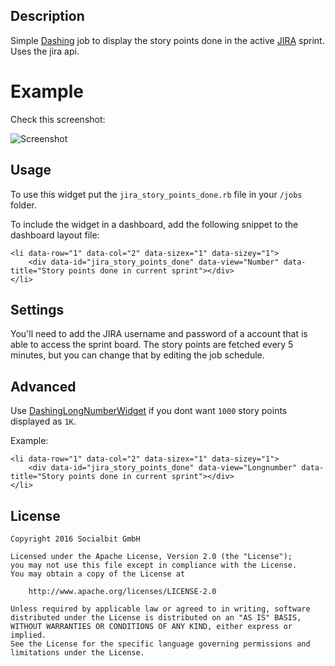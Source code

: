 ## Description

Simple [Dashing](http://shopify.github.com/dashing) job to display the story points done in the active [JIRA](https://de.atlassian.com/software/jira) sprint. Uses the jira api.

# Example

Check this screenshot:

![Screenshot](https://cloud.githubusercontent.com/assets/5159398/19269424/c7a33b2c-8fba-11e6-8093-e9a3ea735867.png)

## Usage

To use this widget put the `jira_story_points_done.rb` file in your `/jobs` folder.

To include the widget in a dashboard, add the following snippet to the dashboard layout file:
    
    <li data-row="1" data-col="2" data-sizex="1" data-sizey="1">
        <div data-id="jira_story_points_done" data-view="Number" data-title="Story points done in current sprint"></div>
    </li>

## Settings

You'll need to add the JIRA username and password of a account that is able to access the sprint board. The story points are fetched every 5 minutes, but you can change that by editing the job schedule.

## Advanced

Use [DashingLongNumberWidget](https://github.com/SocialbitGmbH/DashingLongNumberWidget) if you dont want `1000` story points displayed as `1K`.

Example:

    <li data-row="1" data-col="2" data-sizex="1" data-sizey="1">
        <div data-id="jira_story_points_done" data-view="Longnumber" data-title="Story points done in current sprint"></div>
    </li>

## License  
    Copyright 2016 Socialbit GmbH

    Licensed under the Apache License, Version 2.0 (the "License");
    you may not use this file except in compliance with the License.
    You may obtain a copy of the License at

        http://www.apache.org/licenses/LICENSE-2.0

    Unless required by applicable law or agreed to in writing, software
    distributed under the License is distributed on an "AS IS" BASIS,
    WITHOUT WARRANTIES OR CONDITIONS OF ANY KIND, either express or implied.
    See the License for the specific language governing permissions and
    limitations under the License.   